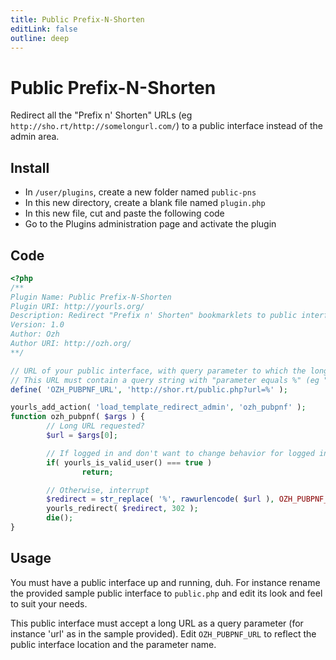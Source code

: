 ```yaml
---
title: Public Prefix-N-Shorten
editLink: false
outline: deep
---
```


# Public Prefix-N-Shorten

Redirect all the "Prefix n' Shorten" URLs (eg `http://sho.rt/http://somelongurl.com/`) to a public interface instead of the admin area.

## Install

- In `/user/plugins`, create a new folder named `public-pns`
- In this new directory, create a blank file named `plugin.php`
- In this new file, cut and paste the following code
- Go to the Plugins administration page and activate the plugin

## Code

```php
<?php
/**
Plugin Name: Public Prefix-N-Shorten
Plugin URI: http://yourls.org/
Description: Redirect "Prefix n' Shorten" bookmarklets to public interface
Version: 1.0
Author: Ozh
Author URI: http://ozh.org/
**/

// URL of your public interface, with query parameter to which the long URL will be passed
// This URL must contain a query string with "parameter equals %" (eg "url=%")
define( 'OZH_PUBPNF_URL', 'http://shor.rt/public.php?url=%' );

yourls_add_action( 'load_template_redirect_admin', 'ozh_pubpnf' );
function ozh_pubpnf( $args ) {
        // Long URL requested?
        $url = $args[0];

        // If logged in and don't want to change behavior for logged in users, do nothing
        if( yourls_is_valid_user() === true )
                return;

        // Otherwise, interrupt
        $redirect = str_replace( '%', rawurlencode( $url ), OZH_PUBPNF_URL );
        yourls_redirect( $redirect, 302 );
        die();
}
```

## Usage

You must have a public interface up and running, duh. For instance rename the provided sample public interface to `public.php` and edit its look and feel to suit your needs.

This public interface must accept a long URL as a query parameter (for instance 'url' as in
the sample provided). Edit `OZH_PUBPNF_URL` to reflect the public interface location and the parameter name.
